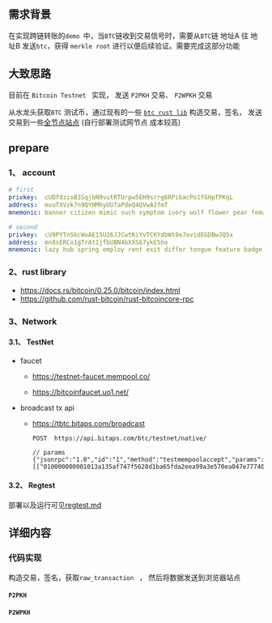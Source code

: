 ## 需求背景

在实现跨链转账的`demo `中，当`BTC`链收到交易信号时，需要从`BTC`链 地址A 往 地址B 发送`btc`，获得 `merkle root` 进行以便后续验证。需要完成这部分功能



## 大致思路

目前在 `Bitcoin Testnet ` 实现， 发送 `P2PKH` 交易、 `P2WPKH` 交易

从水龙头获取`BTC` 测试币，通过现有的一些 [`btc rust lib`](https://docs.rs/bitcoin/0.25.0/bitcoin/index.html)   构造交易，签名， 发送交易到一些[全节点站点]() (自行部署测试网节点 成本较高)



## prepare

### 1、 account

  ```yaml
  # first 
  privkey:  cUDfdzioB3SqjbN9vutRTUrpw5EH9srrg6RPibacPo1fGHpfPKqL
  address:  mvuTXVzk7n9QYHMhyUUfaPdeQ4QVwA2fmT
  mnemonic: banner citizen mimic such symptom ivory wolf flower pear female deputy surge
  
  # second
  privkey:  cU9PYTnSkcWoAE15U26JJCwtKiYvTCKYdbWt8e7ovidEGDBwJQ5x
  address:  mn8sERCo1gTrAt1jfbUBN4bXXS67ykESho
  mnemonic: lazy hub spring employ rent exit differ tongue feature badge stage extend
  ```

### 2、rust library

  - https://docs.rs/bitcoin/0.25.0/bitcoin/index.html
  - https://github.com/rust-bitcoin/rust-bitcoincore-rpc

### 3、Network

#### 3.1、 TestNet

 - faucet

     - https://testnet-faucet.mempool.co/

     - https://bitcoinfaucet.uo1.net/

- broadcast tx api

  - https://tbtc.bitaps.com/broadcast

    ```http
    POST  https://api.bitaps.com/btc/testnet/native/
    
    // params 
    {"jsonrpc":"1.0","id":"1","method":"testmempoolaccept","params":[["010000000001013a135af747f5628d1ba65fda2eea99a3e570ea047e77740402ea51479b476ff4000000000000000000010833010000000000160014a8cb707e4d0a5c6e690189bc0065a8f787aabced024830450221009c6e1af5a9c0d1fa942a462fc2f5dbb5971a4112d8f425a46822e7c38a15cfa20220173b83f0f577ceb3bea02f09f04159132e25886c5c52bd166192a1d75f1f7ba801210227de674775b35b06fca8ed06a492c817d542cc08b8d4f64d3717d4af70134d8000000000"]]}
    ```
    
#### 3.2、 Regtest

部署以及运行可见[regtest.md](./regtest.md)



## 详细内容


### 代码实现

构造交易，签名，获取`raw_transaction ` ， 然后将数据发送到浏览器站点

####  `P2PKH` 



####  `P2WPKH` 